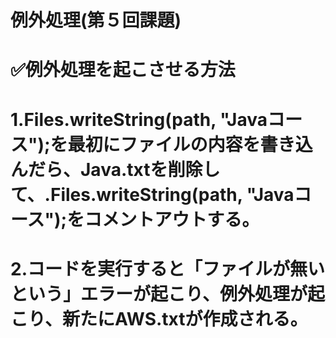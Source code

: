 # 例外処理(第５回課題)

# ✅例外処理を起こさせる方法

# 1.Files.writeString(path, "Javaコース");を最初にファイルの内容を書き込んだら、Java.txtを削除して、.Files.writeString(path, "Javaコース");をコメントアウトする。

# 2.コードを実行すると「ファイルが無いという」エラーが起こり、例外処理が起こり、新たにAWS.txtが作成される。
